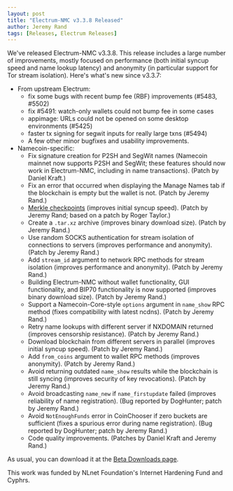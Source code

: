 ```yaml
---
layout: post
title: "Electrum-NMC v3.3.8 Released"
author: Jeremy Rand
tags: [Releases, Electrum Releases]
---
```


We've released Electrum-NMC v3.3.8.  This release includes a large number of improvements, mostly focused on performance (both initial syncup speed and name lookup latency) and anonymity (in particular support for Tor stream isolation).  Here's what's new since v3.3.7:

* From upstream Electrum:
    * fix some bugs with recent bump fee (RBF) improvements (#5483, #5502)
    * fix #5491: watch-only wallets could not bump fee in some cases
    * appimage: URLs could not be opened on some desktop environments (#5425)
    * faster tx signing for segwit inputs for really large txns (#5494)
    * A few other minor bugfixes and usability improvements.
* Namecoin-specific:
    * Fix signature creation for P2SH and SegWit names (Namecoin mainnet now supports P2SH and SegWit; these features should now work in Electrum-NMC, including in name transactions).  (Patch by Daniel Kraft.)
    * Fix an error that occurred when displaying the Manage Names tab if the blockchain is empty but the wallet is not.  (Patch by Jeremy Rand.)
    * [Merkle checkpoints]({{site.baseurl}}2019/04/08/electrum-merkle-checkpoints.html) (improves initial syncup speed).  (Patch by Jeremy Rand; based on a patch by Roger Taylor.)
    * Create a `.tar.xz` archive (improves binary download size).  (Patch by Jeremy Rand.)
    * Use random SOCKS authentication for stream isolation of connections to servers (improves performance and anonymity).  (Patch by Jeremy Rand.)
    * Add `stream_id` argument to network RPC methods for stream isolation (improves performance and anonymity).  (Patch by Jeremy Rand.)
    * Building Electrum-NMC without wallet functionality, GUI functionality, and BIP70 functionality is now supported (improves binary download size).  (Patch by Jeremy Rand.)
    * Support a Namecoin-Core-style `options` argument in `name_show` RPC method (fixes compatibility with latest ncdns).  (Patch by Jeremy Rand.)
    * Retry name lookups with different server if NXDOMAIN returned (improves censorship resistance).  (Patch by Jeremy Rand.)
    * Download blockchain from different servers in parallel (improves initial syncup speed).  (Patch by Jeremy Rand.)
    * Add `from_coins` argument to wallet RPC methods (improves anonymity).  (Patch by Jeremy Rand.)
    * Avoid returning outdated `name_show` results while the blockchain is still syncing (improves security of key revocations).  (Patch by Jeremy Rand.)
    * Avoid broadcasting `name_new` if `name_firstupdate` failed (improves reliability of name registration).  (Bug reported by DogHunter; patch by Jeremy Rand.)
    * Avoid `NotEnoughFunds` error in CoinChooser if zero buckets are sufficient (fixes a spurious error during name registration).  (Bug reported by DogHunter; patch by Jeremy Rand.)
    * Code quality improvements.  (Patches by Daniel Kraft and Jeremy Rand.)

As usual, you can download it at the [Beta Downloads page]({{site.baseurl}}download/betas/#electrum-nmc).

This work was funded by NLnet Foundation's Internet Hardening Fund and Cyphrs.
